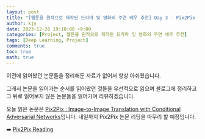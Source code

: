 ```yaml
---
layout: post
title: "[웹툰을 원작으로 제작된 드라마 및 영화의 주연 배우 추천] Day 3 - Pix2Pix 논문 읽기"
author: kjy
date: 2023-12-26 19:18:00 +9:00
categories: [Project, 웹툰을 원작으로 제작된 드라마 및 영화의 주연 배우 추천]
tags: [Deep Learning, Project]
comments: true
toc: true
math: true
---
```


이전에 읽어봤던 논문들을 정리해둔 자료가 없어서 항상 아쉬웠습니다.

그래서 논문을 읽어가는 순서를 읽어봤던 것들을 우선적으로 읽으며 블로그에 정리하고 그 뒤로 읽어보지 않은 논문들을 읽어가며 리뷰하겠습니다.

오늘 읽은 논문은 [Pix2Pix : Image-to-Image Translation with Conditional Adversarial Networks](https://arxiv.org/abs/1611.07004)입니다. 내일까지 Pix2Pix 논문 리딩을 마무리 할 예정입니다.

➡️ [Pix2Pix Reading](https://jjjuuuun.github.io/posts/Pix2Pix/)
